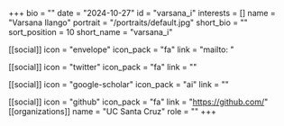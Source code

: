 +++
bio = "" 
date = "2024-10-27" 
id = "varsana_i" 
interests = [] 
name = "Varsana Ilango" 
portrait = "/portraits/default.jpg" 
short_bio = "" 
sort_position = 10
 short_name = "varsana_i" 

[[social]] 
    icon = "envelope" 
    icon_pack = "fa" 
    link = "mailto: "

 [[social]] 
    icon = "twitter" 
    icon_pack = "fa" 
    link = "" 

[[social]] 
    icon = "google-scholar" 
    icon_pack = "ai" 
    link = "" 

[[social]] 
    icon = "github" 
    icon_pack = "fa" 
    link = "https://github.com/" 
[[organizations]] 
     name = "UC Santa Cruz" 
      role = "" 
+++
